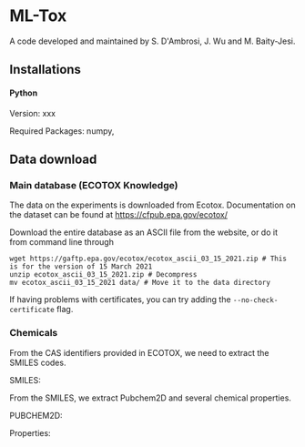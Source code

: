 # ML-Tox

A code developed and maintained by S. D'Ambrosi, J. Wu and M. Baity-Jesi.

## Installations

#### Python
Version: xxx

Required Packages: numpy, 


## Data download

### Main database (ECOTOX Knowledge)
The data on the experiments is downloaded from Ecotox. Documentation on the dataset can be found at https://cfpub.epa.gov/ecotox/

Download the entire database as an ASCII file from the website, or do it from command line through

```
wget https://gaftp.epa.gov/ecotox/ecotox_ascii_03_15_2021.zip # This is for the version of 15 March 2021
unzip ecotox_ascii_03_15_2021.zip # Decompress
mv ecotox_ascii_03_15_2021 data/ # Move it to the data directory
```
If having problems with certificates, you can try adding the `--no-check-certificate` flag.






### Chemicals

From the CAS identifiers provided in ECOTOX, we need to extract the SMILES codes.


SMILES:


From the SMILES, we extract Pubchem2D and several chemical properties.

PUBCHEM2D:

Properties:



